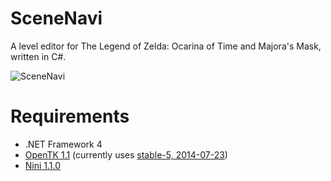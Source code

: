 SceneNavi
=========

A level editor for The Legend of Zelda: Ocarina of Time and Majora's Mask, written in C#.

![SceneNavi](http://i.imgur.com/0jP2P9b.png)

Requirements
============

* .NET Framework 4
* [OpenTK 1.1](http://www.opentk.com) (currently uses [stable-5, 2014-07-23](http://sourceforge.net/projects/opentk/files/opentk/opentk-1.1/stable-5/))
* [Nini 1.1.0](http://nini.sourceforge.net/)
